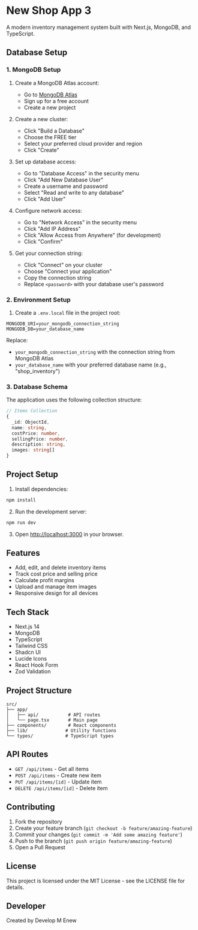 # New Shop App 3

A modern inventory management system built with Next.js, MongoDB, and TypeScript.

## Database Setup

### 1. MongoDB Setup

1. Create a MongoDB Atlas account:
   - Go to [MongoDB Atlas](https://www.mongodb.com/cloud/atlas)
   - Sign up for a free account
   - Create a new project

2. Create a new cluster:
   - Click "Build a Database"
   - Choose the FREE tier
   - Select your preferred cloud provider and region
   - Click "Create"

3. Set up database access:
   - Go to "Database Access" in the security menu
   - Click "Add New Database User"
   - Create a username and password
   - Select "Read and write to any database"
   - Click "Add User"

4. Configure network access:
   - Go to "Network Access" in the security menu
   - Click "Add IP Address"
   - Click "Allow Access from Anywhere" (for development)
   - Click "Confirm"

5. Get your connection string:
   - Click "Connect" on your cluster
   - Choose "Connect your application"
   - Copy the connection string
   - Replace `<password>` with your database user's password

### 2. Environment Setup

1. Create a `.env.local` file in the project root:

```env
MONGODB_URI=your_mongodb_connection_string
MONGODB_DB=your_database_name
```

Replace:
- `your_mongodb_connection_string` with the connection string from MongoDB Atlas
- `your_database_name` with your preferred database name (e.g., "shop_inventory")

### 3. Database Schema

The application uses the following collection structure:

```typescript
// Items Collection
{
  _id: ObjectId,
  name: string,
  costPrice: number,
  sellingPrice: number,
  description: string,
  images: string[]
}
```

## Project Setup

1. Install dependencies:
```bash
npm install
```

2. Run the development server:
```bash
npm run dev
```

3. Open [http://localhost:3000](http://localhost:3000) in your browser.

## Features

- Add, edit, and delete inventory items
- Track cost price and selling price
- Calculate profit margins
- Upload and manage item images
- Responsive design for all devices

## Tech Stack

- Next.js 14
- MongoDB
- TypeScript
- Tailwind CSS
- Shadcn UI
- Lucide Icons
- React Hook Form
- Zod Validation

## Project Structure

```
src/
├── app/
│   ├── api/           # API routes
│   └── page.tsx       # Main page
├── components/        # React components
├── lib/              # Utility functions
└── types/            # TypeScript types
```

## API Routes

- `GET /api/items` - Get all items
- `POST /api/items` - Create new item
- `PUT /api/items/[id]` - Update item
- `DELETE /api/items/[id]` - Delete item

## Contributing

1. Fork the repository
2. Create your feature branch (`git checkout -b feature/amazing-feature`)
3. Commit your changes (`git commit -m 'Add some amazing feature'`)
4. Push to the branch (`git push origin feature/amazing-feature`)
5. Open a Pull Request

## License

This project is licensed under the MIT License - see the LICENSE file for details.

## Developer

Created by Develop M Enew
